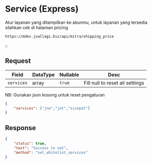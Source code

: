 # Service (Express)
Atur layanan yang ditampilkan ke akunmu, untuk layanan yang tersedia silahkan cek di halaman pricing


```bash [POST]
https://mdev.juallagi.biz/api/mitra/shipping_price
```
::

## Request
| Field          | DataType | Nullable   | Desc                            |
|----------------|----------|------------|---------------------------------|
| ```services``` | array    | ```true``` | Fill null to reset all settings |

NB: Gunakan json kosong untuk reset pengaturan
```json
{
	"services": ["jne","jnt","sicepat"]
}
```

## Response
```json
{
	"status": true,
	"text": "Success to set",
	"method": "set_whitelist_services"
}
```
